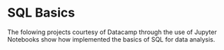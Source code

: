 # SQL Basics
The folowing projects courtesy of Datacamp through the use of Jupyter Notebooks show how implemented the basics of SQL for data analysis.
